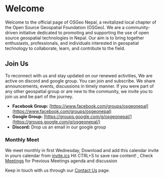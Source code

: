 # Welcome

Welcome to the official page of OSGeo Nepal, a revitalized local chapter of the Open Source Geospatial Foundation (OSGeo). We are a community-driven initiative dedicated to promoting and supporting the use of open source geospatial technologies in Nepal. Our aim is to bring together enthusiasts, professionals, and individuals interested in geospatial technology to collaborate, learn, and contribute to the field.

## Join Us

To reconnect with us and stay updated on our renewed activities, We are active on discord and google group. You can join and subscribe. We share announcements, events, discussions in timely manner. If you were part of any other geospatial group or are new to the community, we invite you to join us and be part of the journey.

- **Facebook Group:** [https://www.facebook.com/groups/osgeonepal](https://www.facebook.com/groups/osgeonepal)
- **Google Group:** [https://groups.google.com/g/osgeonepal/](https://groups.google.com/g/osgeonepal/)
- **Discord:** Drop us an email in our google group

### Monthly Meet
    
We meet monthly in first Wednesday, Download and add this calendar invite in yours calendar from [invite.ics](https://github.com/osgeonepal/RollingConvo/raw/main/data/osgeonepal_monthly_meetup.ics) Hit CTRL+S to save raw content! , Check [Meetings](#) for Previous Meetings agenda and discussion

Keep in touch with us through our [Contact Us](#) page.
